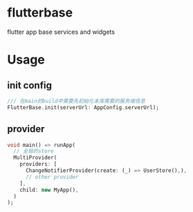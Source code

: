 # flutterbase

flutter app base services and widgets

# Usage

## init config
```dart
/// 在main的build中需要先初始化本库需要的服务端信息
FlutterBase.init(serverUrl: AppConfig.serverUrl);
```

## provider
```dart
void main() => runApp(
  // 全局的store
  MultiProvider(
    providers: [
      ChangeNotifierProvider(create: (_) => UserStore(),),
      // other provider
    ],
    child: new MyApp(),
  )
);
```
